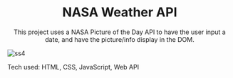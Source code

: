 <h1 align="center"> NASA Weather API </h1>
<p align="center"> This project uses a NASA Picture of the Day API to have the user input a date, and have the picture/info display in the DOM.</p>
 
 ![ss4](https://user-images.githubusercontent.com/101954954/172290946-b31b4f9c-bb50-4094-b5aa-c498d899cae2.png)

 
 Tech used: HTML, CSS, JavaScript, Web API

